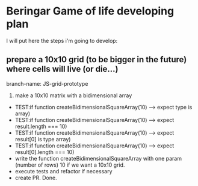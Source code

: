 # Beringar Game of life developing plan

I will put here the steps i'm going to develop:

## prepare a 10x10 grid (to be bigger in the future) where cells will live (or die...)

branch-name: JS-grid-prototype

1. make a 10x10 matrix with a bidimensional array

- TEST:if function createBidimensionalSquareArray(10) --> expect type is array)
- TEST:if function createBidimensionalSquareArray(10) --> expect result.length === 10)
- TEST:if function createBidimensionalSquareArray(10) --> expect result[0] is type array)
- TEST:if function createBidimensionalSquareArray(10) --> expect result[0].length === 10)
- write the function createBidimensionalSquareArray with one param (number of rows) 10 if we want a 10x10 grid.
- execute tests and refactor if necessary
- create PR. Done.
